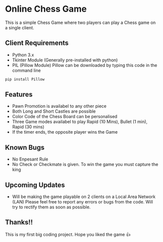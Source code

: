 
# Online Chess Game

This is a simple Chess Game where two players can play a Chess game on a single client.






## Client Requirements
- Python 3.x
- Tkinter Module (Generally pre-installed with python)
- PIL (Pillow Module) 
Pillow can be downloaded by typing this code in the command line

```bash
pip install Pillow
```

## Features

- Pawn Promotion is availabel to any other piece
- Both Long and Short Castles are possible
- Color Code of the Chess Board can be personalised
- Three Game modes availabel to play Rapid (10 Mins), Bullet (1 min), Rapid (30 mins)
- If the timer ends, the opposite player wins the Game
 


## Known Bugs
- No Enpesant Rule
- No Check or Checkmate is given. To win the game you must capture the king 


## Upcoming Updates
- Will be making the game playable on 2 clients on a Local Area Network (LAN)
Please feel free to report any errors or bugs from the code. Will try to rectify them as soon as possible.
## Thanks!!
This is my first big coding project. Hope you liked the game 👍 
